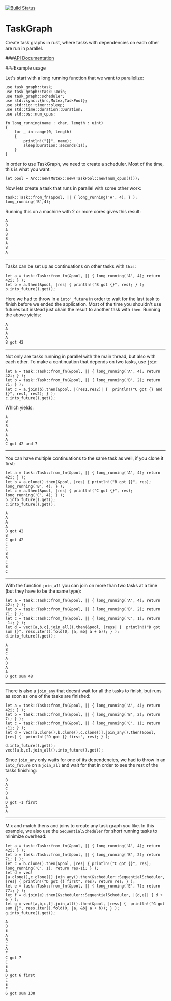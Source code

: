 [![Build Status][status]](https://travis-ci.org/tobbebex/TaskGraph)

TaskGraph
=========

Create task graphs in rust, where tasks with dependencies on each other are run in parallel.

###[API Documentation](http://tobbebex.github.io/TaskGraph/)

[status]: https://travis-ci.org/tobbebex/TaskGraph.svg?branch=master

###Example usage

Let's start with a long running function that we want to parallelize:

    use task_graph::task;
    use task_graph::task::Join;
    use task_graph::scheduler;
    use std::sync::{Arc,Mutex,TaskPool};
    use std::io::timer::sleep;
    use std::time::duration::Duration;
    use std::os::num_cpus;
    
    fn long_running(name : char, length : uint)
    {
    	for _ in range(0, length)
    	{
    		println!("{}", name);
    		sleep(Duration::seconds(1));
    	}
    }


In order to use TaskGraph, we need to create a scheduler. Most of the time, this is what you want:

    let pool = Arc::new(Mutex::new(TaskPool::new(num_cpus())));

Now lets create a task that runs in parallel with some other work:

    task::Task::from_fn(&pool, || { long_running('A', 4); } );
    long_running('B',4);

Running this on a machine with 2 or more cores gives this result:

    A
    B
    A
    B
    B
    A
    B
    A

---

Tasks can be set up as continuations on other tasks with `this`:

    let a = task::Task::from_fn(&pool, || { long_running('A', 4); return 42i; } );
    let b = a.then(&pool, |res| { println!("B got {}", res); } );
    b.into_future().get();
    
Here we had to throw in a `into'_future` in order to wait for the last task to finish before we ended the application. Most of the time you shouldn't use futures but instead just chain the result to another task with `then`. Running the above yields:

    A
    A
    A
    A
    B got 42

---

Not only are tasks running in parallel with the main thread, but also with each other. To make a continuation that depends on two tasks, use `join`:

    let a = task::Task::from_fn(&pool, || { long_running('A', 4); return 42i; } );
    let b = task::Task::from_fn(&pool, || { long_running('B', 2); return 7i; } );
    let c = a.join(b).then(&pool, |(res1,res2)| {  println!("C got {} and {}", res1, res2); } );
    c.into_future().get();

Which yields:

    A
    B
    B
    A
    A
    A
    C got 42 and 7

---

You can have multiple continuations to the same task as well, if you clone it first:

    let a = task::Task::from_fn(&pool, || { long_running('A', 4); return 42i; } );
    let b = a.clone().then(&pool, |res| { println!("B got {}", res); long_running('B', 4); } );
    let c = a.then(&pool, |res| { println!("C got {}", res); long_running('C', 4); } );
    b.into_future().get();
    c.into_future().get();

```
A
A
A
A
B got 42
B
C got 42
C
C
B
B
C
B
C
```
---

With the function `join_all` you can join on more than two tasks at a time (but they have to be the same type):

    let a = task::Task::from_fn(&pool, || { long_running('A', 4); return 42i; } );
    let b = task::Task::from_fn(&pool, || { long_running('B', 2); return 7i; } );
    let c = task::Task::from_fn(&pool, || { long_running('C', 1); return -1i; } );
    let d = vec![a,b,c].join_all().then(&pool, |ress| {  println!("D got sum {}", ress.iter().fold(0, |a, &b| a + b)); } );
    d.into_future().get();

```
A
B
C
A
B
A
A
D got sum 48
```
---

There is also a `join_any` that doesnt wait for all the tasks to finish, but runs as soon as one of the tasks are finished:

    let a = task::Task::from_fn(&pool, || { long_running('A', 4); return 42i; } );
    let b = task::Task::from_fn(&pool, || { long_running('B', 2); return 7i; } );
    let c = task::Task::from_fn(&pool, || { long_running('C', 1); return -1i; } );
    let d = vec![a.clone(),b.clone(),c.clone()].join_any().then(&pool, |res| {  println!("D got {} first", res); } );

    d.into_future().get();
    vec![a,b,c].join_all().into_future().get();

Since `join_any` only waits for one of its dependencies, we had to throw in an `into_future` on a `join_all` and wait for that in order to see the rest of the tasks finishing: 

    B
    A
    C
    B
    A
    D got -1 first
    A
    A

---

Mix and match thens and joins to create any task graph you like. In this example, we also use the `SequentialScheduler` for short running tasks to minimize overhead:

    let a = task::Task::from_fn(&pool, || { long_running('A', 4); return 42i; } );
    let b = task::Task::from_fn(&pool, || { long_running('B', 2); return 7i; } );
    let c = b.clone().then(&pool, |res| { println!("C got {}", res); long_running('C', 1); return res-1i; } );
    let d = vec![a.clone(),c.clone()].join_any().then(&scheduler::SequentialScheduler, |res| { println!("D got {} first", res); return res; } );
    let e = task::Task::from_fn(&pool, || { long_running('E', 7); return 77i; } );	
    let f = d.join(e).then(&scheduler::SequentialScheduler, |(d,e)| { d + e } );
    let g = vec![a,b,c,f].join_all().then(&pool, |ress| {  println!("G got sum {}", ress.iter().fold(0, |a, &b| a + b)); } );
    g.into_future().get();

```
A
B
E
A
B
E
A
E
C got 7
C
E
A
D got 6 first
E
E
E
G got sum 138
```
